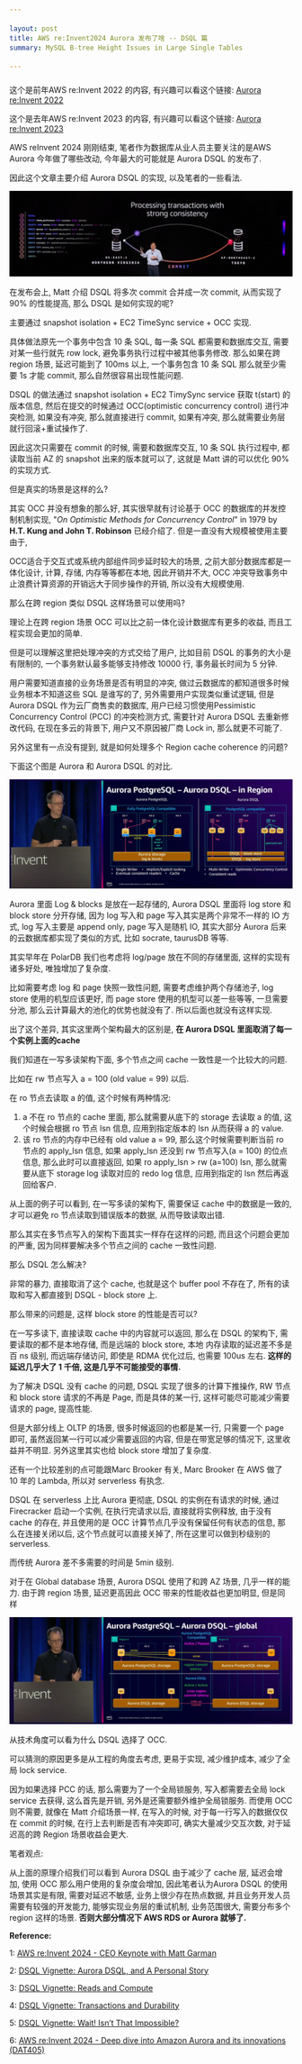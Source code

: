 ```yaml
---

layout: post
title: AWS re:Invent2024 Aurora 发布了啥 -- DSQL 篇
summary: MySQL B-tree Height Issues in Large Single Tables

---
```

### 


这个是前年AWS re:Invent 2022 的内容, 有兴趣可以看这个链接: [Aurora re:Invent 2022](http://baotiao.github.io/2022/12/12/aurora-2022.html)

这个是去年AWS re:Invent 2023 的内容, 有兴趣可以看这个链接: [Aurora re:Invent 2023](https://baotiao.github.io/2023/12/04/aurora-2023.html)



AWS reInvent 2024 刚刚结束, 笔者作为数据库从业人员主要关注的是AWS Aurora 今年做了哪些改动, 今年最大的可能就是 Aurora DSQL 的发布了.

因此这个文章主要介绍 Aurora DSQL 的实现, 以及笔者的一些看法.



![image-20241216042217470](https://raw.githubusercontent.com/baotiao/bb/main/uPic/image-20241216042217470.png)

在发布会上, Matt 介绍 DSQL 将多次 commit 合并成一次 commit, 从而实现了 90% 的性能提高, 那么 DSQL 是如何实现的呢?

主要通过 snapshot isolation + EC2 TimeSync service + OCC 实现.

具体做法原先一个事务中包含 10 条 SQL, 每一条 SQL 都需要和数据库交互, 需要对某一些行就先 row lock, 避免事务执行过程中被其他事务修改. 那么如果在跨 region 场景, 延迟可能到了 100ms 以上, 一个事务包含 10 条 SQL 那么就至少需要 1s 才能 commit,  那么自然很容易出现性能问题.

DSQL 的做法通过 snapshot isolation + EC2 TimySync service  获取 t(start) 的版本信息,  然后在提交的时候通过 OCC(optimistic concurrency control) 进行冲突检测, 如果没有冲突, 那么就直接进行 commit, 如果有冲突, 那么就需要业务层就行回滚+重试操作了.

因此这次只需要在 commit 的时候, 需要和数据库交互, 10 条 SQL 执行过程中, 都读取当前 AZ 的 snapshot 出来的版本就可以了, 这就是 Matt 讲的可以优化 90% 的实现方式.

但是真实的场景是这样的么?

其实 OCC 并没有想象的那么好, 其实很早就有讨论基于 OCC 的数据库的并发控制机制实现, "*On Optimistic Methods for Concurrency Control*" in 1979 by **H.T. Kung and John T. Robinson**  已经介绍了. 但是一直没有大规模被使用主要由于,

OCC适合于交互式或系统内部组件同步延时较大的场景, 之前大部分数据库都是一体化设计, 计算, 存储, 内存等等都在本地, 因此开销并不大, OCC 冲突导致事务中止浪费计算资源的开销远大于同步操作的开销, 所以没有大规模使用.

那么在跨 region 类似 DSQL 这样场景可以使用吗?

理论上在跨 region 场景 OCC 可以比之前一体化设计数据库有更多的收益, 而且工程实现会更加的简单.

但是可以理解这里把处理冲突的方式交给了用户,  比如目前 DSQL 的事务的大小是有限制的, 一个事务默认最多能够支持修改 10000 行, 事务最长时间为 5 分钟.

用户需要知道直接的业务场景是否有明显的冲突, 做过云数据库的都知道很多时候业务根本不知道这些 SQL 是谁写的了, 另外需要用户实现类似重试逻辑, 但是 Aurora DSQL 作为云厂商售卖的数据库, 用户已经习惯使用Pessimistic Concurrency Control (PCC) 的冲突检测方式, 需要针对 Aurora DSQL 去重新修改代码, 在现在多云的背景下, 用户又不原因被厂商 Lock in, 那么就更不可能了.



另外这里有一点没有提到, 就是如何处理多个 Region cache coherence 的问题? 

下面这个图是 Aurora 和 Aurora DSQL 的对比.

![image-20241209050254992](https://raw.githubusercontent.com/baotiao/bb/main/uPic/image-20241209050254992.png)



Aurora 里面 Log & blocks  是放在一起存储的, Aurora DSQL 里面将 log store 和 block store 分开存储, 因为 log 写入和 page 写入其实是两个非常不一样的 IO 方式, log 写入主要是 append only, page 写入是随机 IO, 其实大部分 Aurora 后来的云数据库都实现了类似的方式, 比如 socrate, taurusDB 等等.

其实早年在 PolarDB 我们也考虑将 log/page 放在不同的存储里面, 这样的实现有诸多好处, 唯独增加了复杂度.

比如需要考虑 log 和 page 快照一致性问题, 需要考虑维护两个存储池子, log store 使用的机型应该更好, 而 page store 使用的机型可以差一些等等, 一旦需要分池, 那么云计算最大的池化的优势也就没有了. 所以后面也就没有这样实现.

出了这个差异, 其实这里两个架构最大的区别是, **在 Aurora DSQL 里面取消了每一个实例上面的cache**

我们知道在一写多读架构下面, 多个节点之间 cache 一致性是一个比较大的问题.

比如在 rw 节点写入 a = 100 (old value = 99) 以后.

在 ro 节点去读取 a 的值, 这个时候有两种情况:

1. a 不在 ro 节点的 cache 里面, 那么就需要从底下的 storage 去读取 a 的值, 这个时候会根据 ro 节点 lsn 信息, 应用到指定版本的 lsn 从而获得 a 的 value.
2. 该 ro 节点的内存中已经有 old value a = 99, 那么这个时候需要判断当前 ro 节点的 apply_lsn 信息, 如果 apply_lsn 还没到 rw 节点写入(a = 100) 的位点信息, 那么此时可以直接返回, 如果 ro apply_lsn > rw (a=100) lsn, 那么就需要从底下 storage log 读取对应的 redo log 信息, 应用到指定的 lsn 然后再返回给客户.

从上面的例子可以看到, 在一写多读的架构下, 需要保证 cache 中的数据是一致的, 才可以避免 ro 节点读取到错误版本的数据, 从而导致读取出错.

那么其实在多节点写入的架构下面其实一样存在这样的问题, 而且这个问题会更加的严重, 因为同样要解决多个节点之间的 cache 一致性问题.

那么 DSQL 怎么解决?

非常的暴力, 直接取消了这个 cache, 也就是这个 buffer pool 不存在了, 所有的读取和写入都直接到 DSQL - block store 上.

那么带来的问题是, 这样 block store 的性能是否可以?

在一写多读下, 直接读取 cache 中的内容就可以返回, 那么在 DSQL 的架构下, 需要读取的都不是本地存储, 而是远端的 block store, 本地 内存读取的延迟差不多是百 ns 级别, 而远端存储访问, 即使是 RDMA 优化过后, 也需要 100us 左右. **这样的延迟几乎大了 1 千倍, 这是几乎不可能接受的事情.**

为了解决 DSQL 没有 cache 的问题, DSQL 实现了很多的计算下推操作, RW 节点和 block store 请求的不再是 Page, 而是具体的某一行, 这样可能尽可能减少需要请求的 page, 提高性能.

但是大部分线上 OLTP 的场景, 很多时候返回的也都是某一行, 只需要一个 page 即可, 虽然返回某一行可以减少需要返回的内容, 但是在带宽足够的情况下, 这里收益并不明显. 另外这里其实也给 block store 增加了复杂度.



还有一个比较差别的点可能跟Marc Brooker 有关, Marc Brooker 在 AWS 做了 10 年的 Lambda, 所以对 serverless 有执念.

DSQL 在 serverless 上比 Aurora 更彻底, DSQL 的实例在有请求的时候, 通过 Firecracker 启动一个实例, 在执行完请求以后, 直接就将实例释放, 由于没有 cache 的存在, 并且使用的是 OCC 计算节点几乎没有保留任何有状态的信息, 那么在连接关闭以后, 这个节点就可以直接关掉了, 所在这里可以做到秒级别的 serverless.

而传统 Aurora 差不多需要的时间是 5min 级别.



对于在 Global database 场景, Aurora DSQL 使用了和跨 AZ 场景, 几乎一样的能力. 由于跨 region 场景, 延迟更高因此 OCC 带来的性能收益也更加明显, 但是同样

![image-20241216005352899](https://raw.githubusercontent.com/baotiao/bb/main/uPic/image-20241216005352899.png)



从技术角度可以看为什么 DSQL 选择了 OCC.

可以猜测的原因更多是从工程的角度去考虑, 更易于实现, 减少维护成本, 减少了全局 lock service.

因为如果选择 PCC 的话, 那么需要为了一个全局锁服务, 写入都需要去全局 lock service 去获得, 这么首先是开销, 另外是还需要额外维护全局锁服务. 而使用 OCC 则不需要, 就像在 Matt 介绍场景一样, 在写入的时候, 对于每一行写入的数据仅仅在 commit 的时候, 在行上去判断是否有冲突即可, 确实大量减少交互次数, 对于延迟高的跨 Region 场景收益会更大.



笔者观点:

从上面的原理介绍我们可以看到 Aurora DSQL 由于减少了 cache 层, 延迟会增加, 使用 OCC 那么用户使用的复杂度会增加, 因此笔者认为Aurora DSQL 的使用场景其实是有限, 需要对延迟不敏感, 业务上很少存在热点数据, 并且业务开发人员需要有较强的开发能力, 能够实现业务层的重试机制, 业务范围很大, 需要分布多个 region 这样的场景. **否则大部分情况下 AWS RDS or Aurora 就够了.**


**Reference:**

1: [AWS re:Invent 2024 - CEO Keynote with Matt Garman](https://www.youtube.com/watch?v=LY7m5LQliAo&t=4611s)

2: [DSQL Vignette: Aurora DSQL, and A Personal Story](https://brooker.co.za/blog/2024/12/03/aurora-dsql.html)

3: [DSQL Vignette: Reads and Compute](https://brooker.co.za/blog/2024/12/04/inside-dsql.html)

4: [DSQL Vignette: Transactions and Durability](https://brooker.co.za/blog/2024/12/05/inside-dsql-writes.html)

5: [DSQL Vignette: Wait! Isn’t That Impossible?](https://brooker.co.za/blog/2024/12/06/inside-dsql-cap.html)

6: [AWS re:Invent 2024 - Deep dive into Amazon Aurora and its innovations (DAT405)](https://www.youtube.com/watch?v=kVVdHezNTpw)
